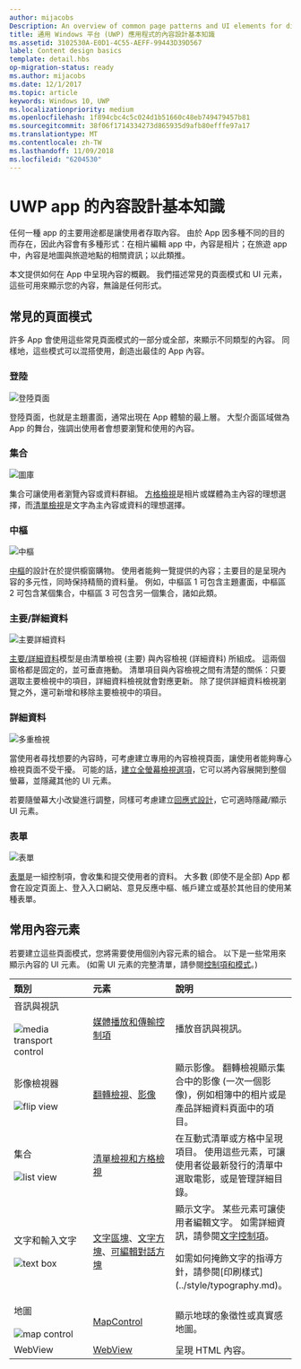```yaml
---
author: mijacobs
Description: An overview of common page patterns and UI elements for displaying content in your UWP app.
title: 通用 Windows 平台 (UWP) 應用程式的內容設計基本知識
ms.assetid: 3102530A-E0D1-4C55-AEFF-99443D39D567
label: Content design basics
template: detail.hbs
op-migration-status: ready
ms.author: mijacobs
ms.date: 12/1/2017
ms.topic: article
keywords: Windows 10, UWP
ms.localizationpriority: medium
ms.openlocfilehash: 1f894cbc4c5c024d1b51660c48eb749479457b81
ms.sourcegitcommit: 38f06f1714334273d865935d9afb80efffe97a17
ms.translationtype: MT
ms.contentlocale: zh-TW
ms.lasthandoff: 11/09/2018
ms.locfileid: "6204530"
---
```

# <a name="content-design-basics-for-uwp-apps"></a>UWP app 的內容設計基本知識

任何一種 app 的主要用途都是讓使用者存取內容。 由於 App 因多種不同的目的而存在，因此內容會有多種形式：在相片編輯 app 中，內容是相片；在旅遊 app 中，內容是地圖與旅遊地點的相關資訊；以此類推。 

本文提供如何在 App 中呈現內容的概觀。 我們描述常見的頁面模式和 UI 元素，這些可用來顯示您的內容，無論是任何形式。

## <a name="common-page-patterns"></a>常見的頁面模式

許多 App 會使用這些常見頁面模式的一部分或全部，來顯示不同類型的內容。 同樣地，這些模式可以混搭使用，創造出最佳的 App 內容。

### <a name="landing"></a>登陸

![登陸頁面](images/content-basics/hero-screen.png)

登陸頁面，也就是主題畫面，通常出現在 App 體驗的最上層。 大型介面區域做為 App 的舞台，強調出使用者會想要瀏覽和使用的內容。

### <a name="collections"></a>集合

![圖庫](images/content-basics/gridview.png)

集合可讓使用者瀏覽內容或資料群組。 [方格檢視](../controls-and-patterns/item-templates-gridview.md)是相片或媒體為主內容的理想選擇，而[清單檢視](../controls-and-patterns/item-templates-listview.md)是文字為主內容或資料的理想選擇。

### <a name="hub"></a>中樞

![中樞](images/content-basics/hub.png)

[中樞](../controls-and-patterns/hub.md)的設計在於提供櫥窗購物。 使用者能夠一覽提供的內容；主要目的是呈現內容的多元性，同時保持精簡的資料量。 例如，中樞區 1 可包含主題畫面，中樞區 2 可包含某個集合，中樞區 3 可包含另一個集合，諸如此類。

### <a name="masterdetail"></a>主要/詳細資料

![主要詳細資料](images/content-basics/master-detail.png)

[主要/詳細資料](../controls-and-patterns/master-details.md)模型是由清單檢視 (主要) 與內容檢視 (詳細資料) 所組成。 這兩個窗格都是固定的，並可垂直捲動。 清單項目與內容檢視之間有清楚的關係：只要選取主要檢視中的項目，詳細資料檢視就會對應更新。 除了提供詳細資料檢視瀏覽之外，還可新增和移除主要檢視中的項目。

### <a name="details"></a>詳細資料

![多重檢視](images/multi-view.png)

當使用者尋找想要的內容時，可考慮建立專用的內容檢視頁面，讓使用者能夠專心檢視頁面不受干擾。 可能的話，[建立全螢幕檢視選項](../layout/show-multiple-views.md)，它可以將內容展開到整個螢幕，並隱藏其他的 UI 元素。 

若要隨螢幕大小改變進行調整，同樣可考慮建立[回應式設計](design-and-ui-intro.md)，它可適時隱藏/顯示 UI 元素。

### <a name="forms"></a>表單
![表單](images/content-basics/forms.png)

[表單](../controls-and-patterns/forms.md)是一組控制項，會收集和提交使用者的資料。 大多數 (即使不是全部) App 都會在設定頁面上、登入入口網站、意見反應中樞、帳戶建立或基於其他目的使用某種表單。 

## <a name="common-content-elements"></a>常用內容元素

若要建立這些頁面模式，您將需要使用個別內容元素的組合。 以下是一些常用來顯示內容的 UI 元素。 (如需 UI 元素的完整清單，請參閱[控制項和模式](../controls-and-patterns/index.md)。)

<div class="mx-responsive-img">
<table>
<colgroup>
<col width="33%" />
<col width="33%" />
<col width="33%" />
</colgroup>
<thead>
<tr class="header">
<th align="left">類別</th>
<th align="left">元素</th>
<th align="left">說明</th>
</tr>
</thead>
<tbody>
<tr class="odd">
<td align="left">音訊與視訊<br/><br/>
    <img src="images/content-basics/media-transport.png" alt="media transport control" /></td>
<td align="left"><a href="../controls-and-patterns/media-playback.md">媒體播放和傳輸控制項</a></td>
<td align="left">播放音訊與視訊。</td>
</tr>
<tr class="even">
<td align="left">影像檢視器<br/><br/>
    <img src="images/content-basics/flipview.jpg" alt="flip view" /></td>
<td align="left"><a href="../controls-and-patterns/flipview.md">翻轉檢視</a>、<a href="../controls-and-patterns/images-imagebrushes.md">影像</a></td>
<td align="left">顯示影像。 翻轉檢視顯示集合中的影像 (一次一個影像)，例如相簿中的相片或是產品詳細資料頁面中的項目。</td>
</tr>
<tr class="odd">
<td align="left">集合 <br/><br/>
    <img src="images/content-basics/listview.png" alt="list view" /></td>
<td align="left"><a href="../controls-and-patterns/lists.md">清單檢視和方格檢視</a></td>
<td align="left">在互動式清單或方格中呈現項目。 使用這些元素，可讓使用者從最新發行的清單中選取電影，或是管理詳細目錄。</td>
</tr>
<tr class="even">
<td align="left">文字和輸入文字 <br/><br/>
    <img src="images/content-basics/textbox.png" alt="text box" /></td>
<td align="left"><p><a href="../controls-and-patterns/text-block.md">文字區塊</a>、<a href="../controls-and-patterns/text-box.md">文字方塊</a>、<a href="../controls-and-patterns/rich-edit-box.md">可編輯對話方塊</a></p>
</td>
<td align="left">顯示文字。 某些元素可讓使用者編輯文字。 如需詳細資訊，請參閱<a href="../controls-and-patterns/text-controls.md">文字控制項</a>。
<p>如需如何掩飾文字的指導方針，請參閱[印刷樣式](../style/typography.md)。</p>
</td>
</tr>
<tr class="odd">
<td align="left">地圖<br/><br/>
    <img src="images/content-basics/mapcontrol.png" alt="map control" /></td>
<td align="left"><a href="../../maps-and-location/display-maps.md">MapControl</a></td>
<td align="left">顯示地球的象徵性或真實感地圖。</td>
</tr>
<tr class="even">
<td align="left">WebView</td>
<td align="left"><a href="../controls-and-patterns/web-view.md">WebView</a></td>
<td align="left">呈現 HTML 內容。</td>
</tr>
</tbody>
</table>
</div>
